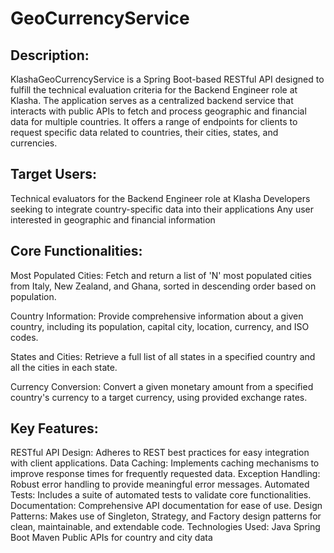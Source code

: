 # GeoCurrencyService

## Description:
KlashaGeoCurrencyService is a Spring Boot-based RESTful API designed to fulfill the technical evaluation criteria for the Backend Engineer role at Klasha. The application serves as a centralized backend service that interacts with public APIs to fetch and process geographic and financial data for multiple countries. It offers a range of endpoints for clients to request specific data related to countries, their cities, states, and currencies.

## Target Users:
Technical evaluators for the Backend Engineer role at Klasha
Developers seeking to integrate country-specific data into their applications
Any user interested in geographic and financial information

## Core Functionalities:
Most Populated Cities: Fetch and return a list of 'N' most populated cities from Italy, New Zealand, and Ghana, sorted in descending order based on population.

Country Information: Provide comprehensive information about a given country, including its population, capital city, location, currency, and ISO codes.

States and Cities: Retrieve a full list of all states in a specified country and all the cities in each state.

Currency Conversion: Convert a given monetary amount from a specified country's currency to a target currency, using provided exchange rates.

## Key Features:
RESTful API Design: Adheres to REST best practices for easy integration with client applications.
Data Caching: Implements caching mechanisms to improve response times for frequently requested data.
Exception Handling: Robust error handling to provide meaningful error messages.
Automated Tests: Includes a suite of automated tests to validate core functionalities.
Documentation: Comprehensive API documentation for ease of use.
Design Patterns: Makes use of Singleton, Strategy, and Factory design patterns for clean, maintainable, and extendable code.
Technologies Used:
Java
Spring Boot
Maven
Public APIs for country and city data
